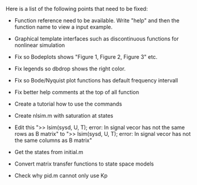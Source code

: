 Here is a list of the following points that need to be fixed: 

* Function reference need to be available. Write "help" and then the function name to view a input example. 

* Graphical template interfaces such as discontinuous functions for nonlinear simulation

* Fix so Bodeplots shows "Figure 1, Figure 2, Figure 3" etc.

* Fix legends so dbdrop shows the right color.

* Fix so Bode/Nyquist plot functions has default frequency intervall

* Fix better help comments at the top of all function

* Create a tutorial how to use the commands

* Create nlsim.m with saturation at states

* Edit this ">> lsim(sysd, U, T);
error: In signal vecor has not the same rows as B matrix" to ">> lsim(sysd, U, T);
error: In signal vecor has not the same columns as B matrix"

* Get the states from initial.m 

* Convert matrix transfer functions to state space models

* Check why pid.m cannot only use Kp
